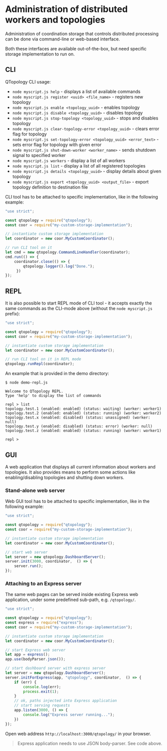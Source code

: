 # Administration of distributed workers and topologies

Administration of coordination storage that controls distributed processing can be done via command-line or web-based interface.

Both these interfaces are available out-of-the-box, but need specific storage implementation to run on.

## CLI

 QTopology CLI usage:

- `node myscript.js help` - displays a list of available commands
- `node myscript.js register <uuid> <file_name>` - registers new topology
- `node myscript.js enable <topology_uuid>` - enables topology
- `node myscript.js disable <topology_uuid>` - disables topology
- `node myscript.js stop-topology <topology_uuid>` - stops and disables topology
- `node myscript.js clear-topology-error <topology_uuid>` - clears error flag for topology
- `node myscript.js set-topology-error <topology_uuid> <error_text>` - sets error flag for topology with given error
- `node myscript.js shut-down-worker <worker_name>` - sends shutdown signal to specified worker
- `node myscript.js workers` - display a list of all workers
- `node myscript.js list` - display a list of all registered topologies
- `node myscript.js details <topology_uuid>` - display details about given topology
- `node myscript.js export <topology_uuid> <output_file>` - export topology definition to destination file


CLI tool has to be attached to specific implementation, like in the following example:

`````````javascript
"use strict";

const qtopology = require("qtopology");
const coor = require("my-custom-storage-implementation");

// instantiate custom storage implementation
let coordinator = new coor.MyCustomCoordinator();

// run CLI tool on it
let cmd = new qtopology.CommandLineHandler(coordinator);
cmd.run(() => {
    coordinator.close(() => {
        qtopology.logger().log("Done.");
     })
});

`````````

## REPL

It is also possible to start REPL mode of CLI tool - it accepts exactly the same commands as the CLI-mode above (without the `node myscript.js` prefix):

`````````javascript
"use strict";

const qtopology = require("qtopology");
const coor = require("my-custom-storage-implementation");

// instantiate custom storage implementation
let coordinator = new coor.MyCustomCoordinator();

// run CLI tool on it in REPL mode
qtopology.runRepl(coordinator);
`````````

An example that is provided in the demo directory:

````````````
$ node demo-repl.js

Welcome to QTopology REPL.
Type 'help' to display the list of commands

repl > list
topology.test.1 (enabled: enabled) (status: waiting) (worker: worker1)
topology.test.2 (enabled: enabled) (status: running) (worker: worker2)
topology.test.x (enabled: disabled) (status: unassigned) (worker: null)
topology.test.y (enabled: disabled) (status: error) (worker: null)
topology.test.z (enabled: enabled) (status: running) (worker: worker1)

repl >
````````````

## GUI

A web application that displays all current information about workers and topologies.
It also provides means to perform some actions like enabling/disabling topologies and shutting down workers.

### Stand-alone web server

Web GUI tool has to be attached to specific implementation, like in the following example:

```````````javascript
"use strict";

const qtopology = require("qtopology");
const coor = require("my-custom-storage-implementation");

// instantiate custom storage implementation
let coordinator = new coor.MyCustomCoordinator();

// start web server
let server = new qtopology.DashboardServer();
server.init(3000, coordinator,  () => {
    server.run();
});

```````````

### Attaching to an Express server

The same web pages can be served inside existing Express web application,
under some predefined sub-path, e.g. `/qtopology/`.

```````````javascript
"use strict";

const qtopology = require("qtopology");
const express = require("express");
const coor = require("my-custom-storage-implementation");

// instantiate custom storage implementation
let coordinator = new coor.MyCustomCoordinator();

// start Express web server
let app = express();
app.use(bodyParser.json());

// start dashboard server with express server
let server = new qtopology.DashboardServer();
server.initForExpress(app, "qtopology", coordinator,  () => {
    if (err) {
        console.log(err);
        process.exit(1);
    }
    // ok, paths injected into Express application
    // start serving requests
    app.listen(3000, () => {
        console.log("Express server running...");
    })
});

```````````

Open web address `http://localhost:3000/qtopology/` in your browser.

> Express application needs to use JSON body-parser. See code above.
